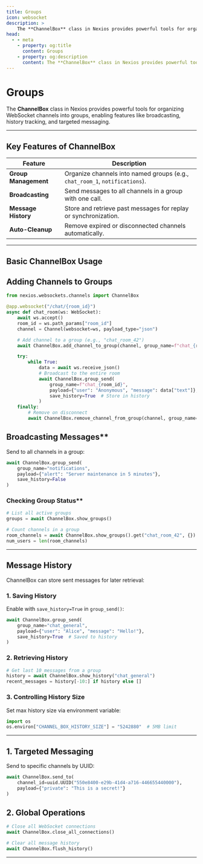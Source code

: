 ```yaml
---
title: Groups
icon: websocket
description: >
    The **ChannelBox** class in Nexios provides powerful tools for organizing WebSocket channels into groups, enabling features like broadcasting, history tracking, and targeted messaging.  
head:
  - - meta
    - property: og:title
      content: Groups
    - property: og:description
      content: The **ChannelBox** class in Nexios provides powerful tools for organizing WebSocket channels into groups, enabling features like broadcasting, history tracking, and targeted messaging.  
---
```


#  Groups

The **ChannelBox** class in Nexios provides powerful tools for organizing WebSocket channels into groups, enabling features like broadcasting, history tracking, and targeted messaging.  

---  

## **Key Features of ChannelBox**  

| Feature               | Description                                                                 |  
|-----------------------|-----------------------------------------------------------------------------|  
| **Group Management**  | Organize channels into named groups (e.g., `chat_room_1`, `notifications`). |  
| **Broadcasting**      | Send messages to all channels in a group with one call.                     |  
| **Message History**   | Store and retrieve past messages for replay or synchronization.             |  
| **Auto-Cleanup**      | Remove expired or disconnected channels automatically.                      |  

---  

## **Basic ChannelBox Usage**  

## Adding Channels to Groups
```python  
from nexios.websockets.channels import ChannelBox  

@app.websocket("/chat/{room_id}")  
async def chat_room(ws: WebSocket):  
    await ws.accept()  
    room_id = ws.path_params["room_id"]  
    channel = Channel(websocket=ws, payload_type="json")  

    # Add channel to a group (e.g., "chat_room_42")  
    await ChannelBox.add_channel_to_group(channel, group_name=f"chat_{room_id}")  

    try:  
        while True:  
            data = await ws.receive_json()  
            # Broadcast to the entire room  
            await ChannelBox.group_send(  
                group_name=f"chat_{room_id}",  
                payload={"user": "Anonymous", "message": data["text"]},  
                save_history=True  # Store in history  
            )  
    finally:  
        # Remove on disconnect  
        await ChannelBox.remove_channel_from_group(channel, group_name=f"chat_{room_id}")  
```  

##  Broadcasting Messages**  
Send to all channels in a group:  
```python  
await ChannelBox.group_send(  
    group_name="notifications",  
    payload={"alert": "Server maintenance in 5 minutes"},  
    save_history=False  
)  
```  

###  Checking Group Status**  
```python  
# List all active groups  
groups = await ChannelBox.show_groups()  

# Count channels in a group  
room_channels = await ChannelBox.show_groups().get("chat_room_42", {})  
num_users = len(room_channels)  
```  

---  

## **Message History**  

ChannelBox can store sent messages for later retrieval:  

### **1. Saving History**  
Enable with `save_history=True` in `group_send()`:  
```python  
await ChannelBox.group_send(  
    group_name="chat_general",  
    payload={"user": "Alice", "message": "Hello!"},  
    save_history=True  # Saved to history  
)  
```  

### **2. Retrieving History**  
```python  
# Get last 10 messages from a group  
history = await ChannelBox.show_history("chat_general")  
recent_messages = history[-10:] if history else []  
```  

### **3. Controlling History Size**  
Set max history size via environment variable:  
```python  
import os  
os.environ["CHANNEL_BOX_HISTORY_SIZE"] = "5242880"  # 5MB limit  
```  

---  



## **1. Targeted Messaging**  
Send to specific channels by UUID:  
```python  
await ChannelBox.send_to(  
    channel_id=uuid.UUID("550e8400-e29b-41d4-a716-446655440000"),  
    payload={"private": "This is a secret!"}  
)  
```  

## **2. Global Operations**  
```python  
# Close all WebSocket connections  
await ChannelBox.close_all_connections()  

# Clear all message history  
await ChannelBox.flush_history()  
```  

---  

